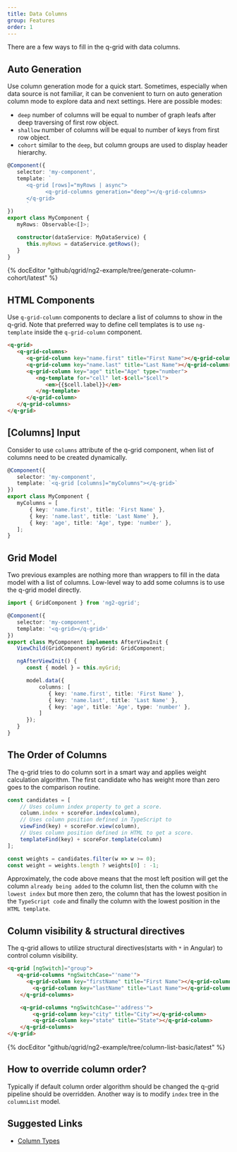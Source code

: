 ```yaml
---
title: Data Columns
group: Features
order: 1
---
```


There are a few ways to fill in the q-grid with data columns.

## Auto Generation

Use column generation mode for a quick start. Sometimes, especially when data source is not familiar, it can be convenient to turn on auto generation column mode to explore data and next settings. Here are possible modes:
	  
* `deep` number of columns will be equal to number of graph leafs after deep traversing of first row object.
* `shallow` number of columns will be equal to number of keys from first row object.
* `cohort` similar to the `deep`, but column groups are used to display header hierarchy.
	 
```typescript
@Component({
   selector: 'my-component',
   template: `
      <q-grid [rows]="myRows | async">
            <q-grid-columns generation="deep"></q-grid-columns>
      </q-grid>
      `
})
export class MyComponent {
   myRows: Observable<[]>;

   constructor(dataService: MyDataService) {
      this.myRows = dataService.getRows();
   }
}
```

{% docEditor "github/qgrid/ng2-example/tree/generate-column-cohort/latest" %}

## HTML Components

Use `q-grid-column` components to declare a list of columns to show in the q-grid. Note that preferred way to define cell templates is to use `ng-template` inside the `q-grid-column` component. 
	 
```html
<q-grid>
   <q-grid-columns>
      <q-grid-column key="name.first" title="First Name"></q-grid-column>
      <q-grid-column key="name.last" title="Last Name"></q-grid-column>
      <q-grid-column key="age" title="Age" type="number">
         <ng-template for="cell" let-$cell="$cell">
            <em>{{$cell.label}}</em>
         </ng-template>
      </q-grid-column>
   </q-grid-columns>
</q-grid>
```

## [Columns] Input

Consider to use `columns` attribute of the q-grid component, when list of columns need to be created dynamically.

```typescript
@Component({
   selector: 'my-component',
   template: `<q-grid [columns]="myColumns"></q-grid>`
})
export class MyComponent {
   myColumns = [
       { key: 'name.first', title: 'First Name' },
       { key: 'name.last', title: 'Last Name' },
       { key: 'age', title: 'Age', type: 'number' },
   ];
}
```

## Grid Model

Two previous examples are nothing more than wrappers to fill in the data model with a list of columns. Low-level way to add some columns is to use the q-grid model directly.

```typescript
import { GridComponent } from 'ng2-qgrid';

@Component({
   selector: 'my-component',
   template: '<q-grid></q-grid>'
})
export class MyComponent implements AfterViewInit {
   ViewChild(GridComponent) myGrid: GridComponent;   

   ngAfterViewInit() {
      const { model } = this.myGrid;

      model.data({
          columns: [
             { key: 'name.first', title: 'First Name' },
             { key: 'name.last', title: 'Last Name' },
             { key: 'age', title: 'Age', type: 'number' },
          ]
      });
   }
}
```

## The Order of Columns

The q-grid tries to do column sort in a smart way and applies weight calculation algorithm. The first candidate who has weight more than zero goes to the comparison routine. 

```javascript
const candidates = [
    // Uses column index property to get a score.
    column.index + scoreFor.index(column), 
    // Uses column position defined in TypeScript to 
    viewFind(key) + scoreFor.view(column), 
    // Uses column position defined in HTML to get a score.
	templateFind(key) + scoreFor.template(column) 
];

const weights = candidates.filter(w => w >= 0);
const weight = weights.length ? weights[0] : -1;
```

Approximately, the code above means that the most left position will get the column `already being added` to the column list, then the column with `the lowest index` but more then zero, the column that has the lowest position in the `TypeScript code` and finally the column with the lowest position in the `HTML template`.

## Column visibility & structural directives

The q-grid allows to utilize structural directives(starts with `*` in Angular) to control column visibility.

```html
<q-grid [ngSwitch]="group">
   <q-grid-columns *ngSwitchCase="'name'">
      <q-grid-column key="firstName" title="First Name"></q-grid-column>
		<q-grid-column key="lastName" title="Last Name"></q-grid-column>
	</q-grid-columns>

	<q-grid-columns *ngSwitchCase="'address'">
		<q-grid-column key="city" title="City"></q-grid-column>
		<q-grid-column key="state" title="State"></q-grid-column>
	</q-grid-columns>
</q-grid>
```

{% docEditor "github/qgrid/ng2-example/tree/column-list-basic/latest" %}

## How to override column order?

Typically if default column order algorithm should be changed the q-grid pipeline should be overridden. Another way is to modify `index` tree in the `columnList` model.

## Suggested Links

* [Column Types](/column-type/grid-column.html)